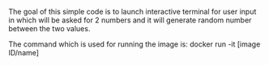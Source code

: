 The goal of this simple code is to launch interactive terminal for user input in which will be asked for 2 numbers and it will generate random number between the two values. 

The command which is used for running the image is:
docker run -it [image ID/name]
